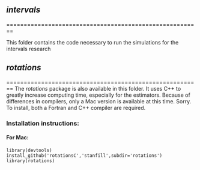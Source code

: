 ## *intervals*
========================================================

This folder contains the code necessary to run the simulations for the intervals research

## *rotations*
========================================================
The *rotations* package is also available in this folder.  It uses C++ to greatly increase computing time, especially for the estimators.  Because of differences in compilers, only a Mac version is available at this time.  Sorry.  To install, both a Fortran and C++ compiler are required.


### Installation instructions:


#### For Mac: 
```
library(devtools)
install_github('rotationsC','stanfill',subdir='rotations')
library(rotations)
```